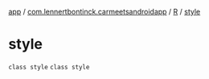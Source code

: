 [app](../../../index.md) / [com.lennertbontinck.carmeetsandroidapp](../../index.md) / [R](../index.md) / [style](./index.md)

# style

`class style`
`class style`